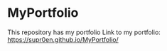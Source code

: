 # MyPortfolio
This repository has my portfolio
Link to my portfolio: https://supr0en.github.io/MyPortfolio/